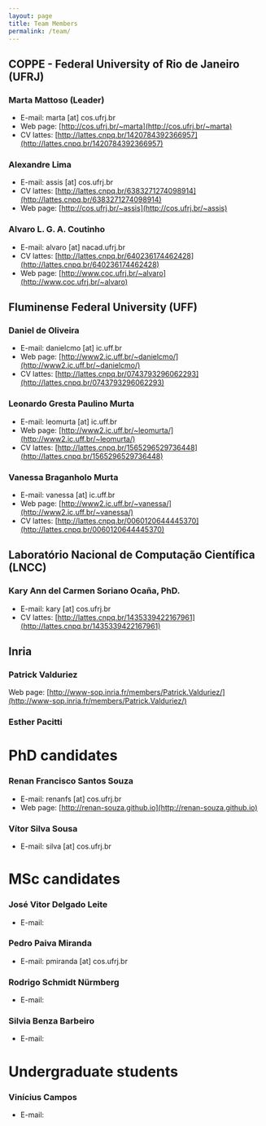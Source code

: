 ```yaml
---
layout: page
title: Team Members
permalink: /team/
---
```


## COPPE - Federal University of Rio de Janeiro (UFRJ)

### Marta Mattoso (Leader)

* E-mail: marta [at] cos.ufrj.br
* Web page: [http://cos.ufrj.br/~marta](http://cos.ufrj.br/~marta)
* CV lattes: [http://lattes.cnpq.br/1420784392366957](http://lattes.cnpq.br/1420784392366957)

### Alexandre Lima

* E-mail: assis [at] cos.ufrj.br
* CV lattes: [http://lattes.cnpq.br/6383271274098914](http://lattes.cnpq.br/6383271274098914)
* Web page: [http://cos.ufrj.br/~assis](http://cos.ufrj.br/~assis)

### Alvaro L. G. A. Coutinho

* E-mail: alvaro [at] nacad.ufrj.br
* CV lattes: [http://lattes.cnpq.br/640236174462428](http://lattes.cnpq.br/640236174462428)
* Web page: [http://www.coc.ufrj.br/~alvaro](http://www.coc.ufrj.br/~alvaro)

## Fluminense Federal University (UFF)

### Daniel de Oliveira

* E-mail: danielcmo [at] ic.uff.br
* Web page: [http://www2.ic.uff.br/~danielcmo/](http://www2.ic.uff.br/~danielcmo/)
* CV lattes: [http://lattes.cnpq.br/0743793296062293](http://lattes.cnpq.br/0743793296062293)

### Leonardo Gresta Paulino Murta

* E-mail: leomurta [at] ic.uff.br
* Web page: [http://www2.ic.uff.br/~leomurta/](http://www2.ic.uff.br/~leomurta/)
* CV lattes: [http://lattes.cnpq.br/1565296529736448](http://lattes.cnpq.br/1565296529736448)

### Vanessa Braganholo Murta

* E-mail: vanessa [at] ic.uff.br
* Web page: [http://www2.ic.uff.br/~vanessa/](http://www2.ic.uff.br/~vanessa/)
* CV lattes: [http://lattes.cnpq.br/0060120644445370](http://lattes.cnpq.br/0060120644445370)


## Laboratório Nacional de Computação Científica (LNCC)

### Kary Ann del Carmen Soriano Ocaña, PhD.

* E-mail: kary [at] cos.ufrj.br
* CV lattes: [http://lattes.cnpq.br/1435339422167961](http://lattes.cnpq.br/1435339422167961)

## Inria

### Patrick Valduriez

Web page: [http://www-sop.inria.fr/members/Patrick.Valduriez/](http://www-sop.inria.fr/members/Patrick.Valduriez/)

### Esther Pacitti

# PhD candidates

### Renan Francisco Santos Souza

* E-mail: renanfs [at] cos.ufrj.br
* Web page: [http://renan-souza.github.io](http://renan-souza.github.io)

### Vítor Silva Sousa

* E-mail: silva [at] cos.ufrj.br

# MSc candidates

### José Vitor Delgado Leite

* E-mail: 

### Pedro Paiva Miranda

* E-mail: pmiranda [at] cos.ufrj.br

### Rodrigo Schmidt Nürmberg

* E-mail: 

### Silvia Benza Barbeiro

* E-mail: 

# Undergraduate students

### Vinícius Campos

* E-mail: 
